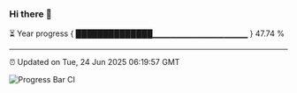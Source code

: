 ### Hi there 👋

⏳ Year progress { ██████████████▁▁▁▁▁▁▁▁▁▁▁▁▁▁▁▁ } 47.74 %

---

⏰ Updated on Tue, 24 Jun 2025 06:19:57 GMT

![Progress Bar CI](https://github.com/code-lakshay/GitHub-Actions-Demo/workflows/Progress%20Bar%20CI/badge.svg)
